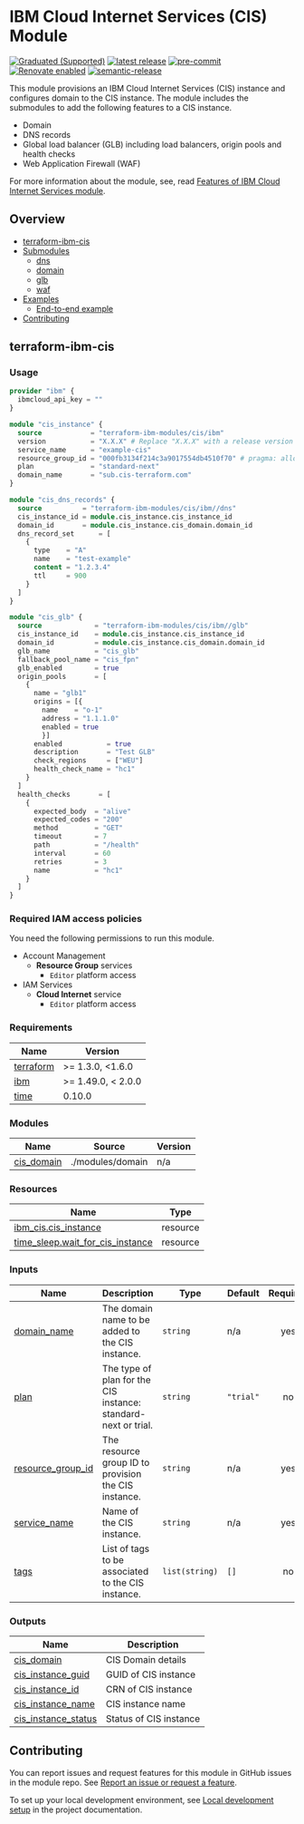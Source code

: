 # IBM Cloud Internet Services (CIS) Module

[![Graduated (Supported)](https://img.shields.io/badge/Status-Graduated%20(Supported)-brightgreen)](https://terraform-ibm-modules.github.io/documentation/#/badge-status)
[![latest release](https://img.shields.io/github/v/release/terraform-ibm-modules/terraform-ibm-cis?logo=GitHub&sort=semver)](https://github.com/terraform-ibm-modules/terraform-ibm-cis/releases/latest)
[![pre-commit](https://img.shields.io/badge/pre--commit-enabled-brightgreen?logo=pre-commit&logoColor=white)](https://github.com/pre-commit/pre-commit)
[![Renovate enabled](https://img.shields.io/badge/renovate-enabled-brightgreen.svg)](https://renovatebot.com/)
[![semantic-release](https://img.shields.io/badge/%20%20%F0%9F%93%A6%F0%9F%9A%80-semantic--release-e10079.svg)](https://github.com/semantic-release/semantic-release)


This module provisions an IBM Cloud Internet Services (CIS) instance and configures domain to the CIS instance. The module includes the submodules to add the following features to a CIS instance.

* Domain
* DNS records
* Global load balancer (GLB) including load balancers, origin pools and health checks
* Web Application Firewall (WAF)

For more information about the module, see, read [Features of IBM Cloud Internet Services module](https://github.com/terraform-ibm-modules/terraform-ibm-cis/tree/main/docs/README.md).

<!-- BEGIN OVERVIEW HOOK -->
## Overview
* [terraform-ibm-cis](#terraform-ibm-cis)
* [Submodules](./modules)
    * [dns](./modules/dns)
    * [domain](./modules/domain)
    * [glb](./modules/glb)
    * [waf](./modules/waf)
* [Examples](./examples)
    * [End-to-end example](./examples/complete)
* [Contributing](#contributing)
<!-- END OVERVIEW HOOK -->

## terraform-ibm-cis

### Usage

```terraform
provider "ibm" {
  ibmcloud_api_key = ""
}

module "cis_instance" {
  source            = "terraform-ibm-modules/cis/ibm"
  version           = "X.X.X" # Replace "X.X.X" with a release version to lock into a specific release
  service_name      = "example-cis"
  resource_group_id = "000fb3134f214c3a9017554db4510f70" # pragma: allowlist secret
  plan              = "standard-next"
  domain_name       = "sub.cis-terraform.com"
}

module "cis_dns_records" {
  source          = "terraform-ibm-modules/cis/ibm//dns"
  cis_instance_id = module.cis_instance.cis_instance_id
  domain_id       = module.cis_instance.cis_domain.domain_id
  dns_record_set      = [
    {
      type    = "A"
      name    = "test-example"
      content = "1.2.3.4"
      ttl     = 900
    }
  ]
}

module "cis_glb" {
  source             = "terraform-ibm-modules/cis/ibm//glb"
  cis_instance_id    = module.cis_instance.cis_instance_id
  domain_id          = module.cis_instance.cis_domain.domain_id
  glb_name           = "cis_glb"
  fallback_pool_name = "cis_fpn"
  glb_enabled        = true
  origin_pools       = [
    {
      name = "glb1"
      origins = [{
        name    = "o-1"
        address = "1.1.1.0"
        enabled = true
        }]
      enabled           = true
      description       = "Test GLB"
      check_regions     = ["WEU"]
      health_check_name = "hc1"
    }
  ]
  health_checks       = [
    {
      expected_body  = "alive"
      expected_codes = "200"
      method         = "GET"
      timeout        = 7
      path           = "/health"
      interval       = 60
      retries        = 3
      name           = "hc1"
    }
  ]
}
```

### Required IAM access policies

You need the following permissions to run this module.

- Account Management
  - **Resource Group** services
    - `Editor` platform access
- IAM Services
  - **Cloud Internet** service
    - `Editor` platform access



<!-- BEGINNING OF PRE-COMMIT-TERRAFORM DOCS HOOK -->
### Requirements

| Name | Version |
|------|---------|
| <a name="requirement_terraform"></a> [terraform](#requirement\_terraform) | >= 1.3.0, <1.6.0 |
| <a name="requirement_ibm"></a> [ibm](#requirement\_ibm) | >= 1.49.0, < 2.0.0 |
| <a name="requirement_time"></a> [time](#requirement\_time) | 0.10.0 |

### Modules

| Name | Source | Version |
|------|--------|---------|
| <a name="module_cis_domain"></a> [cis\_domain](#module\_cis\_domain) | ./modules/domain | n/a |

### Resources

| Name | Type |
|------|------|
| [ibm_cis.cis_instance](https://registry.terraform.io/providers/IBM-Cloud/ibm/latest/docs/resources/cis) | resource |
| [time_sleep.wait_for_cis_instance](https://registry.terraform.io/providers/hashicorp/time/0.10.0/docs/resources/sleep) | resource |

### Inputs

| Name | Description | Type | Default | Required |
|------|-------------|------|---------|:--------:|
| <a name="input_domain_name"></a> [domain\_name](#input\_domain\_name) | The domain name to be added to the CIS instance. | `string` | n/a | yes |
| <a name="input_plan"></a> [plan](#input\_plan) | The type of plan for the CIS instance: standard-next or trial. | `string` | `"trial"` | no |
| <a name="input_resource_group_id"></a> [resource\_group\_id](#input\_resource\_group\_id) | The resource group ID to provision the CIS instance. | `string` | n/a | yes |
| <a name="input_service_name"></a> [service\_name](#input\_service\_name) | Name of the CIS instance. | `string` | n/a | yes |
| <a name="input_tags"></a> [tags](#input\_tags) | List of tags to be associated to the CIS instance. | `list(string)` | `[]` | no |

### Outputs

| Name | Description |
|------|-------------|
| <a name="output_cis_domain"></a> [cis\_domain](#output\_cis\_domain) | CIS Domain details |
| <a name="output_cis_instance_guid"></a> [cis\_instance\_guid](#output\_cis\_instance\_guid) | GUID of CIS instance |
| <a name="output_cis_instance_id"></a> [cis\_instance\_id](#output\_cis\_instance\_id) | CRN of CIS instance |
| <a name="output_cis_instance_name"></a> [cis\_instance\_name](#output\_cis\_instance\_name) | CIS instance name |
| <a name="output_cis_instance_status"></a> [cis\_instance\_status](#output\_cis\_instance\_status) | Status of CIS instance |
<!-- END OF PRE-COMMIT-TERRAFORM DOCS HOOK -->

<!-- Leave this section as is so that your module has a link to local development environment set up steps for contributors to follow -->
## Contributing

You can report issues and request features for this module in GitHub issues in the module repo. See [Report an issue or request a feature](https://github.com/terraform-ibm-modules/.github/blob/main/.github/SUPPORT.md).

To set up your local development environment, see [Local development setup](https://terraform-ibm-modules.github.io/documentation/#/local-dev-setup) in the project documentation.
